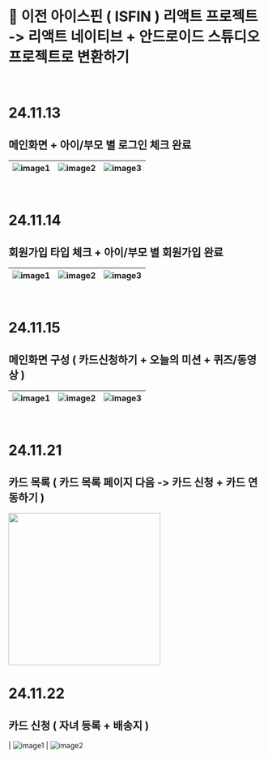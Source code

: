 #  🚗 이전 아이스핀 ( ISFIN ) 리액트 프로젝트 -> 리액트 네이티브 + 안드로이드 스튜디오 프로젝트로 변환하기 
<br/>

# 24.11.13
## 메인화면 + 아이/부모 별 로그인 체크 완료
| ![image1](https://github.com/user-attachments/assets/1309be77-8f74-4191-a84d-5de09ab440a7) | ![image2](https://github.com/user-attachments/assets/b224e03a-31b4-4296-9bcc-7c372e1ef183) | ![image3](https://github.com/user-attachments/assets/68731055-04f8-495b-a6eb-e6f0e9ac4a00) |
|---|---|---|

<br/>

# 24.11.14
## 회원가입 타입 체크 + 아이/부모 별 회원가입 완료

| ![image1](https://github.com/user-attachments/assets/eafa1f1c-4036-40dd-965f-6fe5cc968f31) | ![image2](https://github.com/user-attachments/assets/685887c6-179b-47cf-9455-4d8c25138c9e) | ![image3](https://github.com/user-attachments/assets/ec2aa070-1e2d-4966-975d-b8c422abab55) |
|---|---|---|

<br/>


# 24.11.15
## 메인화면 구성 ( 카드신청하기 + 오늘의 미션 + 퀴즈/동영상 )

| ![image1](https://github.com/user-attachments/assets/3e939df8-f054-4af0-8708-28147e924b79) | ![image2](https://github.com/user-attachments/assets/739dd7cc-894e-498b-b0e1-0c800528e40f) | ![image3](https://github.com/user-attachments/assets/ab49ff76-42ea-4740-bf82-2b9e9fb6fe2b) |
|---|---|---|

<br/>

# 24.11.21
## 카드 목록 ( 카드 목록 페이지 다음 -> 카드 신청 + 카드 연동하기 )
 <img src="https://github.com/user-attachments/assets/3b27d6b2-4c3d-41c2-b99c-795f0e01763e" width="300"> 
<br/>


# 24.11.22
## 카드 신청 ( 자녀 등록 + 배송지 )
| ![image1](https://github.com/user-attachments/assets/c9b28d0e-b800-4211-88cf-0eaad72842cc) |  ![image2](https://github.com/user-attachments/assets/e96e20dd-617f-46dc-957f-2006d0ebf00a) 


<br/>


